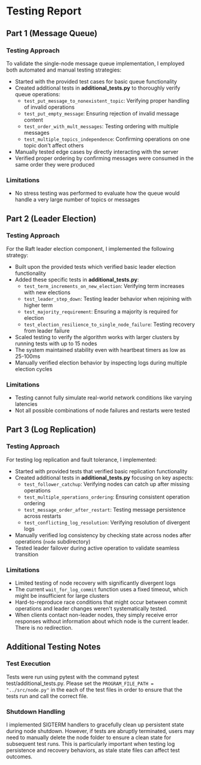 # Testing Report

## Part 1 (Message Queue)

### Testing Approach
To validate the single-node message queue implementation, I employed both automated and manual testing strategies:

- Started with the provided test cases for basic queue functionality
- Created additional tests in **additional_tests.py** to thoroughly verify queue operations:
  - `test_put_message_to_nonexistent_topic`: Verifying proper handling of invalid operations
  - `test_put_empty_message`: Ensuring rejection of invalid message content
  - `test_order_with_mult_messages`: Testing ordering with multiple messages
  - `test_multiple_topics_independence`: Confirming operations on one topic don't affect others
- Manually tested edge cases by directly interacting with the server
- Verified proper ordering by confirming messages were consumed in the same order they were produced

### Limitations
- No stress testing was performed to evaluate how the queue would handle a very large number of topics or messages

## Part 2 (Leader Election)

### Testing Approach
For the Raft leader election component, I implemented the following strategy:

- Built upon the provided tests which verified basic leader election functionality
- Added these specific tests in **additional_tests.py**:
  - `test_term_increments_on_new_election`: Verifying term increases with new elections
  - `test_leader_step_down`: Testing leader behavior when rejoining with higher term
  - `test_majority_requirement`: Ensuring a majority is required for election
  - `test_election_resilience_to_single_node_failure`: Testing recovery from leader failure
- Scaled testing to verify the algorithm works with larger clusters by running tests with up to 15 nodes
- The system maintained stability even with heartbeat timers as low as 25-100ms
- Manually verified election behavior by inspecting logs during multiple election cycles

### Limitations
- Testing cannot fully simulate real-world network conditions like varying latencies
- Not all possible combinations of node failures and restarts were tested


## Part 3 (Log Replication)

### Testing Approach
For testing log replication and fault tolerance, I implemented:

- Started with provided tests that verified basic replication functionality
- Created additional tests in **additional_tests.py** focusing on key aspects:
  - `test_follower_catchup`: Verifying nodes can catch up after missing operations
  - `test_multiple_operations_ordering`: Ensuring consistent operation ordering
  - `test_message_order_after_restart`: Testing message persistence across restarts
  - `test_conflicting_log_resolution`: Verifying resolution of divergent logs
- Manually verified log consistency by checking state across nodes after operations (`node` subdirectory)
- Tested leader failover during active operation to validate seamless transition

### Limitations
- Limited testing of node recovery with significantly divergent logs
- The current `wait_for_log_commit` function uses a fixed timeout, which might be insufficient for large clusters
- Hard-to-reproduce race conditions that might occur between commit operations and leader changes weren't systematically tested.
- When clients contact non-leader nodes, they simply receive error responses without information about which node is the current leader. There is no redirection. 

## Additional Testing Notes
### Test Execution
Tests were run using pytest with the command pytest test/additional_tests.py. Please set the `PROGRAM_FILE_PATH = "../src/node.py"` in the each of the test files in order to ensure that the tests run and call the correct file. 

### Shutdown Handling
I implemented SIGTERM handlers to gracefully clean up persistent state during node shutdown. However, if tests are abruptly terminated, users may need to manually delete the node folder to ensure a clean state for subsequent test runs. This is particularly important when testing log persistence and recovery behaviors, as stale state files can affect test outcomes.




